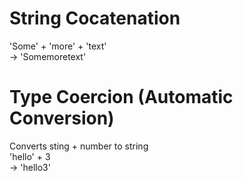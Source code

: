 # String Cocatenation 
'Some' + 'more' + 'text'   
-> 'Somemoretext'   

# Type Coercion (Automatic Conversion)   
Converts sting + number to string    
'hello' + 3   
-> 'hello3'
